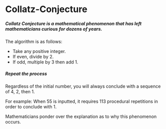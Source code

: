 # Collatz-Conjecture

##### Collatz Conjecture is a mathematical phenomenon that has left mathematicians curious for dozens of years. 

The algorithm is as follows: 
- Take any positive integer. 
- If even, divide by 2. 
- If odd, multiple by 3 then add 1. 

##### Repeat the process

Regardless of the initial number, you will always conclude with a sequence of 4, 2, then 1.

For example: When 55 is inputted, it requires 113 procedural repetitions in order to conclude with 1. 

Mathematicians ponder over the explanation as to why this phenomenon occurs. 
